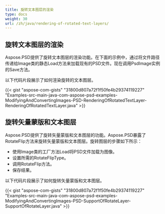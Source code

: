 ```yaml
---
title: 旋转文本图层的渲染
type: docs
weight: 30
url: /zh/java/rendering-of-rotated-text-layers/
---
```


## **旋转文本图层的渲染**
Aspose.PSD提供了旋转文本图层的渲染功能。在下面的示例中，通过将文件路径传递给Image类的静态Load方法来加载现有的PSD文件。现在调用PsdImage实例的Save方法。

以下代码片段展示了如何渲染旋转的文本图层。

{{< gist "aspose-com-gists" "31800d807a72f1f50fe4b29374119227" "Examples-src-main-java-com-aspose-psd-examples-ModifyingAndConvertingImages-PSD-RenderingOfRotatedTextLayer-RenderingOfRotatedTextLayer.java" >}}
## **旋转矢量蒙版和文本图层**
Aspose.PSD提供了旋转矢量蒙版和文本图层的功能。Aspose.PSD暴露了RotateFlip方法来旋转矢量蒙版和文本图层。旋转图层的步骤如下所示：

- 使用Image类的工厂方法Load将PSD文件加载为图像。
- 设置所需的RotateFlipType。
- 调用RotateFlip方法。
- 保存结果。

以下代码片段展示了如何旋转矢量蒙版和文本图层。

{{< gist "aspose-com-gists" "31800d807a72f1f50fe4b29374119227" "Examples-src-main-java-com-aspose-psd-examples-ModifyingAndConvertingImages-PSD-SupportOfRotateLayer-SupportOfRotateLayer.java" >}}
